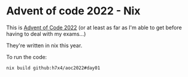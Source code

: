 # Advent of code 2022 - Nix

This is [Advent of Code 2022][aoc2022] (or at least as far as I'm able to get before having to deal with my exams...)

They're written in nix this year.

To run the code:

```
nix build github:h7x4/aoc2022#day01
```

[aoc2022]: https://adventofcode.com/2022